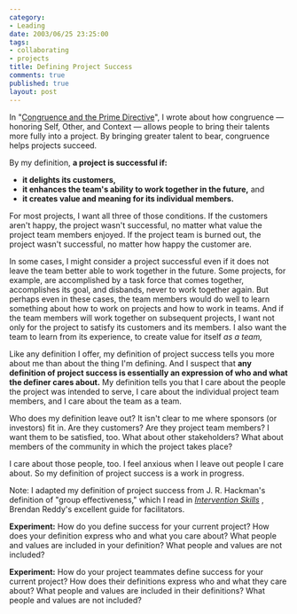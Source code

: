 ```yaml
--- 
category: 
- Leading
date: 2003/06/25 23:25:00
tags: 
- collaborating
- projects
title: Defining Project Success
comments: true
published: true
layout: post
---
```


<p> In "<a href="/2003/06/congruence_and_the_prime_directive/">Congruence and the Prime Directive</a>", I wrote about how congruence — honoring Self, Other, and Context — allows people to bring their talents more fully into a project. By bringing greater talent to bear, congruence helps projects succeed. </p>
<p> By my definition, <strong>a project is successful if:</strong>
</p>
<ul>
<li>
<strong>it delights its customers,</strong>
</li>
<li>
<strong>it enhances the team's ability to work together in the future,</strong> and</li>
<li>
<strong>it creates value and meaning for its individual members.</strong>
</li>
</ul>
<p> For most projects, I want all three of those conditions. If the customers aren't happy, the project wasn't successful, no matter what value the project team members enjoyed. If the project team is burned out, the project wasn't successful, no matter how happy the customer are. </p>
<p> In some cases, I might consider a project successful even if it does not leave the team better able to work together in the future. Some projects, for example, are accomplished by a task force that comes together, accomplishes its goal, and disbands, never to work together again. But perhaps even in these cases, the team members would do well to learn something about how to work on projects and how to work in teams. And if the team members will work together on subsequent projects, I want not only for the project to satisfy its customers and its members. I also want the team to learn from its experience, to create value for itself <em>as a team,</em>
</p>
<p> Like any definition I offer, my definition of project success tells you more about me than about the thing I'm defining. And I suspect that <strong>any definition of project success is essentially an expression of who and what the definer cares about.</strong> My definition tells you that I care about the people the project was intended to serve, I care about the individual project team members, and I care about the team as a team. </p>
<p> Who does my definition leave out? It isn't clear to me where sponsors (or investors) fit in. Are they customers? Are they project team members? I want them to be satisfied, too. What about other stakeholders? What about members of the community in which the project takes place? </p>
<p> I care about those people, too. I feel anxious when I leave out people I care about. So my definition of project success is a work in progress. </p>
<p> Note: I adapted my definition of project success from J. R. Hackman's definition of "group effectiveness," which I read in <em>
<a href="http://www.amazon.com/exec/obidos/ASIN/0883904349/dalehemer-20">Intervention Skills</a>
</em>, Brendan Reddy's excellent guide for facilitators. </p>
<p>
<strong>Experiment:</strong> How do you define success for your current project? How does your definition express who and what you care about? What people and values are included in your definition? What people and values are not included? </p>
<p>
<strong>Experiment:</strong> How do your project teammates define success for your current project? How does their definitions express who and what they care about? What people and values are included in their definitions? What people and values are not included? </p>
